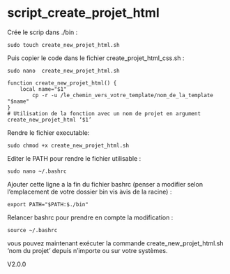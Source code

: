 # script_create_projet_html

Crée le scrip dans ./bin :

	sudo touch create_new_projet_html.sh 

Puis copier le code dans le fichier create_projet_html_css.sh :

	sudo nano  create_new_projet_html.sh 

	function create_new_projet_html() {
   		local name="$1"  
    		cp -r -u /le_chemin_vers_votre_template/nom_de_la_template "$name"
	}
	# Utilisation de la fonction avec un nom de projet en argument
	create_new_projet_html ‘$1’

Rendre le fichier executable:

	sudo chmod +x create_new_projet_html.sh

Editer le PATH pour rendre le fichier utilisable :
	
	sudo nano ~/.bashrc

Ajouter cette ligne a la fin du fichier bashrc (penser a modifier selon l’emplacement de votre dossier bin vis àvis de la racine) :

	export PATH="$PATH:$./bin"

Relancer bashrc pour prendre en compte la modification :

	source ~/.bashrc


vous pouvez maintenant exécuter la commande create_new_projet_html.sh ‘nom du projet’ depuis n’importe ou sur votre systèmes.

V2.0.0
